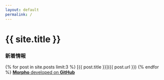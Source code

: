 ```yaml
---
layout: default
permalink: /
---
```

# {{ site.title }}
### 新着情報
{% for post in site.posts limit:3 %}
[{{ post.title }}]({{ post.url }})
{% endfor %}
[**Morpho** developed on **GitHub**](https://github.com/morpho-social)